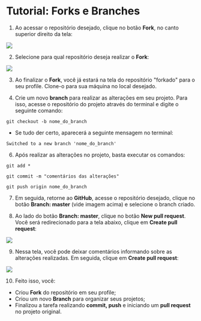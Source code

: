 # Tutorial: Forks e Branches
1. Ao acessar o repositório desejado, clique no botão **Fork**, no canto superior direito da tela:

![](https://raw.githubusercontent.com/martucci-melillo/imagens_readmes/master/readme_tutorial_fork/click_fork.png)

2. Selecione para qual repositório deseja realizar o **Fork**:

![](https://raw.githubusercontent.com/martucci-melillo/imagens_readmes/master/readme_tutorial_fork/selec_repositorio.png)

3. Ao finalizar o **Fork**, você já estará na tela do repositório "forkado" para o seu profile. Clone-o para sua máquina no local desejado.

4. Crie um novo **branch** para realizar as alterações em seu projeto. Para isso, acesse o repositório do projeto através do terminal e digite o seguinte comando:

```
git checkout -b nome_do_branch
```



- Se tudo der certo, aparecerá a seguinte mensagem no terminal:

```
Switched to a new branch 'nome_do_branch'
```

6. Após realizar as alterações no projeto, basta executar os comandos:

```
git add *
```
```
git commit -m "comentários das alterações"
```
```
git push origin nome_do_branch
```
7. Em seguida, retorne ao **GitHub**, acesse o repositório desejado, clique no botão **Branch: master** (vide imagem acima) e selecione o branch criado.

8. Ao lado do botão **Branch: master**, clique no botão **New pull request**. Você será redirecionado para a tela abaixo, clique em **Create pull request**:

![](https://raw.githubusercontent.com/martucci-melillo/imagens_readmes/master/readme_tutorial_fork/create_pull.png)

9. Nessa tela, você pode deixar comentários informando sobre as alterações realizadas. Em seguida, clique em **Create pull request**:

![](https://raw.githubusercontent.com/martucci-melillo/imagens_readmes/master/readme_tutorial_fork/create_pull2.png)

10. Feito isso, você:
- Criou **Fork** do repositório em seu profile;
- Criou um novo **Branch** para organizar seus projetos;
- Finalizou a tarefa realizando **commit, push** e iniciando um **pull request** no projeto original.
